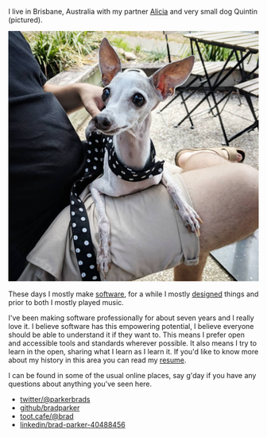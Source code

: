 I live in Brisbane, Australia with my partner [Alicia](https://www.instagram.com/thecorrectalicia/) and very small dog Quintin (pictured).

![Quintin](/assets/images/quintin.jpg)

These days I mostly make [software](/tags/development.html), for a while I mostly [designed](/tags/design.html) things and prior to both I mostly played music.

I've been making software professionally for about seven years and I really love it. I believe software has this empowering potential, I believe everyone should be able to understand it if they want to. This means I prefer open and accessible tools and standards wherever possible. It also means I try to learn in the open, sharing what I learn as I learn it. If you'd like to know more about my history in this area you can read my [resume](/content/resume.html).

I can be found in some of the usual online places, say g'day if you have any questions about anything you've seen here.

* [twitter/\@parkerbrads](https://mobile.twitter.com/@parkerbrads)
* [github/bradparker](https://github.com/bradparker)
* [toot.cafe/\@brad](https://toot.cafe/@brad)
* [linkedin/brad-parker-40488456](https://www.linkedin.com/in/brad-parker-40488456/)
